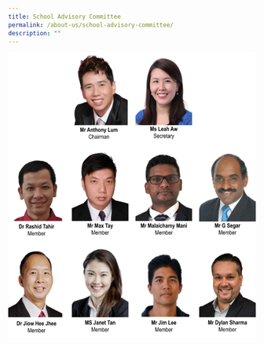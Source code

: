 ```yaml
---
title: School Advisory Committee
permalink: /about-us/school-advisory-committee/
description: ""
---
```

![](/images/2024%20sac.jpg)